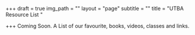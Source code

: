 +++
draft = true
img_path = ""
layout = "page"
subtitle = ""
title = "UTBA Resource List "

+++
Coming Soon. A List of our favourite, books, videos, classes and links. 